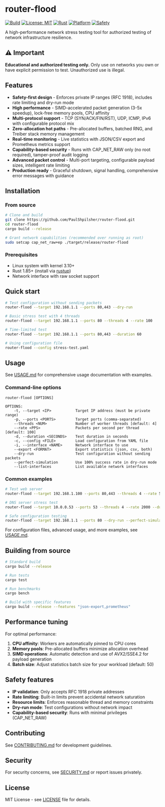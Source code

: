 # router-flood

[![Build](https://github.com/PaulShpilsher/router-flood/actions/workflows/rust.yml/badge.svg?branch=main)](https://github.com/PaulShpilsher/router-flood/actions/workflows/rust.yml)
[![License: MIT](https://img.shields.io/badge/License-MIT-yellow.svg)](LICENSE)
[![Rust](https://img.shields.io/badge/rust-1.85%2B-blue.svg)](https://www.rust-lang.org)
[![Platform](https://img.shields.io/badge/platform-linux-lightgrey.svg)](https://www.kernel.org/)
[![Safety](https://img.shields.io/badge/safety-enforced-green.svg)](SECURITY.md)

A high-performance network stress testing tool for authorized testing of network infrastructure resilience.

## ⚠️ Important

**Educational and authorized testing only.** Only use on networks you own or have explicit permission to test. Unauthorized use is illegal.

## Features

* **Safety-first design** - Enforces private IP ranges (RFC 1918), includes rate limiting and dry-run mode
* **High performance** - SIMD-accelerated packet generation (3-5x speedup), lock-free memory pools, CPU affinity
* **Multi-protocol support** - TCP (SYN/ACK/FIN/RST), UDP, ICMP, IPv6 with configurable protocol mix
* **Zero-allocation hot paths** - Pre-allocated buffers, batched RNG, and Treiber stack memory management
* **Real-time monitoring** - Live statistics with JSON/CSV export and Prometheus metrics support
* **Capability-based security** - Runs with CAP_NET_RAW only (no root required), tamper-proof audit logging
* **Advanced packet control** - Multi-port targeting, configurable payload sizes, intelligent rate limiting
* **Production ready** - Graceful shutdown, signal handling, comprehensive error messages with guidance

## Installation

### From source

```bash
# Clone and build
git clone https://github.com/PaulShpilsher/router-flood.git
cd router-flood
cargo build --release

# Grant network capabilities (recommended over running as root)
sudo setcap cap_net_raw+ep ./target/release/router-flood
```

### Prerequisites

* Linux system with kernel 3.10+
* Rust 1.85+ (install via [rustup](https://rustup.rs/))
* Network interface with raw socket support

## Quick start

```bash
# Test configuration without sending packets
router-flood --target 192.168.1.1 --ports 80,443 --dry-run

# Basic stress test with 4 threads
router-flood --target 192.168.1.1 --ports 80 --threads 4 --rate 100

# Time-limited test
router-flood --target 192.168.1.1 --ports 80,443 --duration 60

# Using configuration file
router-flood --config stress-test.yaml
```

## Usage

See [USAGE.md](USAGE.md) for comprehensive usage documentation with examples.

### Command-line options

```
router-flood [OPTIONS]

OPTIONS:
    -t, --target <IP>           Target IP address (must be private range)
    -p, --ports <PORTS>         Target ports (comma-separated)
    --threads <NUM>             Number of worker threads [default: 4]
    --rate <PPS>                Packets per second per thread [default: 100]
    -d, --duration <SECONDS>    Test duration in seconds
    -c, --config <FILE>         Load configuration from YAML file
    -i, --interface <NAME>      Network interface to use
    --export <FORMAT>           Export statistics (json, csv, both)
    --dry-run                   Test configuration without sending packets
    --perfect-simulation        Use 100% success rate in dry-run mode
    --list-interfaces           List available network interfaces
```

### Common examples

```bash
# Test web server
router-flood --target 192.168.1.100 --ports 80,443 --threads 4 --rate 500

# DNS server stress test
router-flood --target 10.0.0.53 --ports 53 --threads 4 --rate 2000 --duration 120

# Safe configuration testing
router-flood --target 192.168.1.1 --ports 80 --dry-run --perfect-simulation
```

For configuration files, advanced usage, and more examples, see [USAGE.md](USAGE.md).

## Building from source

```bash
# Standard build
cargo build --release

# Run tests
cargo test

# Run benchmarks
cargo bench

# Build with specific features
cargo build --release --features "json-export,prometheus"
```

## Performance tuning

For optimal performance:

1. **CPU affinity**: Workers are automatically pinned to CPU cores
2. **Memory pools**: Pre-allocated buffers minimize allocation overhead
3. **SIMD operations**: Automatic detection and use of AVX2/SSE4.2 for payload generation
4. **Batch size**: Adjust statistics batch size for your workload (default: 50)

## Safety features

* **IP validation**: Only accepts RFC 1918 private addresses
* **Rate limiting**: Built-in limits prevent accidental network saturation
* **Resource limits**: Enforces reasonable thread and memory constraints
* **Dry-run mode**: Test configurations without network impact
* **Capability-based security**: Runs with minimal privileges (CAP_NET_RAW)

## Contributing

See [CONTRIBUTING.md](CONTRIBUTING.md) for development guidelines.

## Security

For security concerns, see [SECURITY.md](SECURITY.md) or report issues privately.

## License

MIT License - see [LICENSE](LICENSE) file for details.